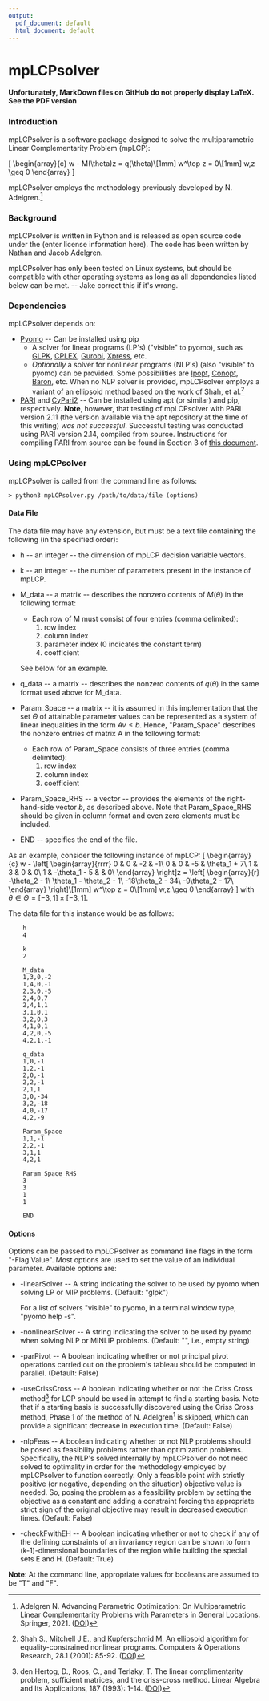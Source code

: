 ```yaml
---
output:
  pdf_document: default
  html_document: default
---
```

# mpLCPsolver

**Unfortunately, MarkDown files on GitHub do not properly display LaTeX. See the PDF version**

### Introduction

mpLCPsolver is a software package designed to solve the multiparametric Linear Complementarity Problem (mpLCP):

\[
\begin{array}{c}
w - M(\theta)z = q(\theta)\\[1mm]
w^\top z = 0\\[1mm]
w,z \geq 0
\end{array}
\]

mpLCPsolver employs the methodology previously developed by N. Adelgren.[^fn1]



### Background

mpLCPsolver is written in Python and is released as open source code under the (enter license information here).
The code has been written by Nathan and Jacob Adelgren.

mpLCPsolver has only been tested on Linux systems, but should be compatible with other operating systems as long as all dependencies listed below can be met. -- Jake correct this if it's wrong.


### Dependencies

mpLCPsolver depends on:

- [Pyomo](http://www.pyomo.org/) -- Can be installed using pip
  - A solver for linear programs (LP's) ("visible" to pyomo), such as [GLPK](https://www.gnu.org/software/glpk/), [CPLEX](https://www.ibm.com/analytics/cplex-optimizer), [Gurobi](https://www.gurobi.com/), [Xpress](https://www.fico.com/en/products/fico-xpress-optimization), etc.
  - *Optionally* a solver for nonlinear programs (NLP's) (also "visible" to pyomo) can be provided. Some possibilities are [Ipopt](https://coin-or.github.io/Ipopt/), [Conopt](http://www.conopt.com/), [Baron](https://minlp.com/baron-solver), etc. When no NLP solver is provided, mpLCPsolver employs a variant of an ellipsoid method based on the work of Shah, et al.[^fn2]
- [PARI](https://pari.math.u-bordeaux.fr/) and [CyPari2](https://cypari2.readthedocs.io/en/latest/) -- Can be installed using apt (or similar) and pip, respectively. **Note**, however, that testing of mpLCPsolver with PARI version 2.11 (the version available via the apt repository at the time of this writing) *was not successful*. Successful testing was conducted using PARI version 2.14, compiled from source. Instructions for compiling PARI from source can be found in Section 3 of [this document](https://pari.math.u-bordeaux.fr/PDF/PARIwithWindows.pdf).

### Using mpLCPsolver

mpLCPsolver is called from the command line as follows:

    > python3 mpLCPsolver.py /path/to/data/file (options)
  
#### Data File

The data file may have any extension, but must be a text file containing the following (in the specified order):

- h -- an integer -- the dimension of mpLCP decision variable vectors.
- k -- an integer -- the number of parameters present in the instance of mpLCP.
- M_data -- a matrix   -- describes the nonzero contents of $M(\theta)$ in the following format:
  - Each row of M must consist of four entries (comma delimited): 
    1. row index
    2. column index
    3. parameter index (0 indicates the constant term)
    4. coefficient
    
  See below for an example.
- q_data -- a matrix   -- describes the nonzero contents of $q(\theta)$ in the same format used above for M_data.
- Param_Space -- a matrix   -- it is assumed in this implementation that the set $\Theta$ of attainable parameter values can be represented as a system of linear inequalities in the form $Av \leq b$. Hence, "Param_Space" describes the nonzero entries of matrix A in the following format:
  - Each row of Param_Space consists of three entries (comma delimited):
    1. row index
    2. column index
    3. coefficient
- Param_Space_RHS -- a vector   -- provides the elements of the right-hand-side vector $b$, as described above. Note that Param_Space_RHS should be given in column format and even zero elements must be included.
- END -- specifies the end of the file.
                       
As an example, consider the following instance of mpLCP:
\[
\begin{array}{c}
w - \left[
  \begin{array}{rrrr}
  0 & 0             & -2  & -1\\
  0 & 0             & -5  & \theta_1 + 7\\
  1 & 3             & 0   & 0\\
  1 & -\theta_1 - 5 &     & 0\\
  \end{array}
\right]z = \left[
  \begin{array}{r}
  -\theta_2 - 1\\
  \theta_1 - \theta_2 - 1\\
  -18\theta_2 - 34\\
  -9\theta_2 - 17\\
  \end{array}
\right]\\[1mm]
w^\top z = 0\\[1mm]
w,z \geq 0
\end{array}
\]
with $\theta \in \Theta = [-3, 1] \times [-3, 1]$.

The data file for this instance would be as follows:
        
        h 
        4
        
        k
        2
        
        M_data
        1,3,0,-2
        1,4,0,-1
        2,3,0,-5
        2,4,0,7
        2,4,1,1
        3,1,0,1
        3,2,0,3
        4,1,0,1
        4,2,0,-5
        4,2,1,-1
        
        q_data
        1,0,-1
        1,2,-1
        2,0,-1
        2,2,-1
        2,1,1
        3,0,-34
        3,2,-18
        4,0,-17
        4,2,-9
        
        Param_Space
        1,1,-1
        2,2,-1
        3,1,1
        4,2,1
        
        Param_Space_RHS 
        3
        3
        1
        1
        
        END  
  
#### Options

Options can be passed to mpLCPsolver as command line flags in the form "-Flag Value". Most options are used to set the value of an individual parameter. Available options are:

- -linearSolver -- A string indicating the solver to be used by pyomo when solving LP or MIP problems. (Default: "glpk") 
  
  For a list of solvers "visible" to pyomo, in a terminal window type, "pyomo help -s".
- -nonlinearSolver -- A string indicating the solver to be used by pyomo when solving NLP or MINLIP problems. (Default: "", i.e., empty string)
- -parPivot -- A boolean indicating whether or not principal pivot operations carried out on the problem's tableau should be computed in parallel. (Default: False)
- -useCrissCross -- A boolean indicating whether or not the Criss Cross method[^fn3] for LCP should be used in attempt to find a starting basis. Note that if a starting basis is successfully discovered using the Criss Cross method, Phase 1 of the method of N. Adelgren$^1$ is skipped, which can provide a significant decrease in execution time. (Default: False)
- -nlpFeas -- A boolean indicating whether or not NLP problems should be posed as feasibility problems rather than optimization problems. Specifically, the NLP's solved internally by mpLCPsolver do not need solved to optimality in order for the methodology employed by mpLCPsolver to function correctly. Only a feasible point with strictly positive (or negative, depending on the situation) objective value is needed. So, posing the problem as a feasibility problem by setting the objective as a constant and adding a constraint forcing the appropriate strict sign of the original objective may result in decreased execution times. (Default: False)
- -checkFwithEH -- A boolean indicating whether or not to check if any of the defining constraints of an invariancy region can be shown to form (k-1)-dimensional  boundaries of the region while building the special sets E and H. (Default: True)

**Note**: At the command line, appropriate values for booleans are assumed to be "T" and "F".


[^fn1]: Adelgren N. Advancing Parametric Optimization: On Multiparametric Linear Complementarity Problems with Parameters in General Locations. Springer, 2021. ([DOI](https://doi.org/10.1007/978-3-030-61821-6))
[^fn2]: Shah S., Mitchell J.E., and Kupferschmid M. An ellipsoid algorithm for equality-constrained nonlinear programs. Computers \& Operations Research, 28.1 (2001): 85-92. ([DOI](https://doi.org/10.1016/S0305-0548(99)00096-9))
[^fn3]: den Hertog, D., Roos, C., and Terlaky, T. The linear complimentarity problem, sufficient matrices, and the criss-cross method. Linear Algebra and Its Applications, 187 (1993): 1-14. ([DOI](https://doi.org/10.1016/0024-3795(93)90124-7))
